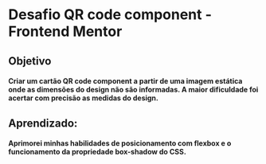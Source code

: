 # Desafio QR code component - Frontend Mentor

## Objetivo
#### Criar um cartão QR code component a partir de uma imagem estática onde as dimensões do design não são informadas. A maior dificuldade foi acertar com precisão as medidas do design.
## Aprendizado:
#### Aprimorei minhas habilidades de posicionamento com flexbox e o funcionamento da propriedade box-shadow do CSS.
